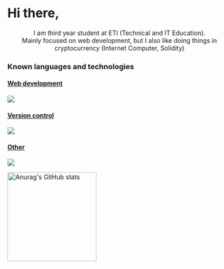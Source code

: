 <h1>Hi there, </h1> 
<p align="center">
  I am third year student at ETI (Technical and IT Education).<br>
  Mainly focused on web development, but I also like doing things in cryptocurrency (Internet Computer, Solidity)<br>
</p>

### Known languages and technologies
<p align="center">
  <a href="https://skillicons.dev">
    <h4>Web development</h4>
    <img src="https://skillicons.dev/icons?i=html,css,js,ts,react,threejs,bootstrap,django,figma,vite" />
    <h4>Version control</h4>
    <img src="https://skillicons.dev/icons?i=git,github" />
    <h4>Other</h4>
    <img src="https://skillicons.dev/icons?i=cpp,python,tensorflow,linux" /> <br>
  </a>
</p>

<p align="left">
  <img src="https://github-readme-stats.vercel.app/api?username=michal-pilarski&show_icons=true&theme=radical" alt="Anurag's GitHub stats" height="200"/>&nbsp;&nbsp;&nbsp;&nbsp;&nbsp;&nbsp;&nbsp;
  <!--<img src="https://github-readme-stats.vercel.app/api/top-langs/?username=michal-pilarski&layout=compact" alt="Top Langs" height="200"/>-->
</p>
